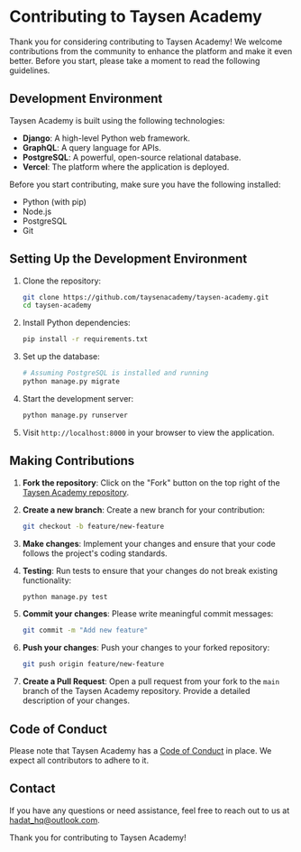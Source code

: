 # Contributing to Taysen Academy

Thank you for considering contributing to Taysen Academy! We welcome contributions from the community to enhance the platform and make it even better. Before you start, please take a moment to read the following guidelines.

## Development Environment

Taysen Academy is built using the following technologies:

- **Django**: A high-level Python web framework.
- **GraphQL**: A query language for APIs.
- **PostgreSQL**: A powerful, open-source relational database.
- **Vercel**: The platform where the application is deployed.

Before you start contributing, make sure you have the following installed:

- Python (with pip)
- Node.js
- PostgreSQL
- Git

## Setting Up the Development Environment

1. Clone the repository:
   ```bash
   git clone https://github.com/taysenacademy/taysen-academy.git
   cd taysen-academy
   ```

2. Install Python dependencies:
   ```bash
   pip install -r requirements.txt
   ```

3. Set up the database:
   ```bash
   # Assuming PostgreSQL is installed and running
   python manage.py migrate
   ```

4. Start the development server:
   ```bash
   python manage.py runserver
   ```

5. Visit `http://localhost:8000` in your browser to view the application.

## Making Contributions

1. **Fork the repository**: Click on the "Fork" button on the top right of the [Taysen Academy repository](https://github.com/suwilanji-chipofya-hadat/taysen-academy-backend).

2. **Create a new branch**: Create a new branch for your contribution:
   ```bash
   git checkout -b feature/new-feature
   ```

3. **Make changes**: Implement your changes and ensure that your code follows the project's coding standards.

4. **Testing**: Run tests to ensure that your changes do not break existing functionality:
   ```bash
   python manage.py test
   ```

5. **Commit your changes**: Please write meaningful commit messages:
   ```bash
   git commit -m "Add new feature"
   ```

6. **Push your changes**: Push your changes to your forked repository:
   ```bash
   git push origin feature/new-feature
   ```

7. **Create a Pull Request**: Open a pull request from your fork to the `main` branch of the Taysen Academy repository. Provide a detailed description of your changes.

## Code of Conduct

Please note that Taysen Academy has a [Code of Conduct](CODE_OF_CONDUCT.md) in place. We expect all contributors to adhere to it.

## Contact

If you have any questions or need assistance, feel free to reach out to us at [hadat_hq@outlook.com](mailto:hadat_hqcontributors@outlook.com).

Thank you for contributing to Taysen Academy!
